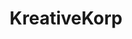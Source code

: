 ---
codehost: https://github.com/kreativekorp
logohandle: kreativekorp
sort: kreativekorp
title: KreativeKorp
website: https://www.kreativekorp.com/
---